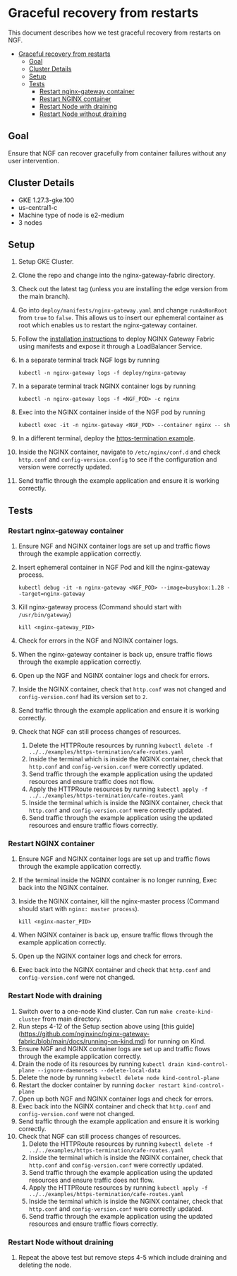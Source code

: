 # Graceful recovery from restarts

This document describes how we test graceful recovery from restarts on NGF.

<!-- TOC -->
- [Graceful recovery from restarts](#graceful-recovery-from-restarts)
  - [Goal](#goal)
  - [Cluster Details](#cluster-details)
  - [Setup](#setup)
  - [Tests](#tests)
    - [Restart nginx-gateway container](#restart-nginx-gateway-container)
    - [Restart NGINX container](#restart-nginx-container)
    - [Restart Node with draining](#restart-node-with-draining)
    - [Restart Node without draining](#restart-node-without-draining)
<!-- TOC -->

## Goal
Ensure that NGF can recover gracefully from container failures without any user intervention.

## Cluster Details

- GKE 1.27.3-gke.100
- us-central1-c
- Machine type of node is e2-medium
- 3 nodes

## Setup

1. Setup GKE Cluster.
2. Clone the repo and change into the nginx-gateway-fabric directory.
3. Check out the latest tag (unless you are installing the edge version from the main branch).
4. Go into `deploy/manifests/nginx-gateway.yaml` and change `runAsNonRoot` from `true` to `false`.
This allows us to insert our ephemeral container as root which enables us to restart the nginx-gateway container.
5. Follow the [installation instructions](https://github.com/nginxinc/nginx-gateway-fabric/blob/main/docs/installation.md)
to deploy NGINX Gateway Fabric using manifests and expose it through a LoadBalancer Service.
6. In a separate terminal track NGF logs by running

    ```console
    kubectl -n nginx-gateway logs -f deploy/nginx-gateway
    ```

7. In a separate terminal track NGINX container logs by running

    ```console
    kubectl -n nginx-gateway logs -f <NGF_POD> -c nginx
    ```

8. Exec into the NGINX container inside of the NGF pod by running

    ```console
    kubectl exec -it -n nginx-gateway <NGF_POD> --container nginx -- sh
    ```

9. In a different terminal, deploy the
[https-termination example](https://github.com/nginxinc/nginx-gateway-fabric/tree/main/examples/https-termination).
10. Inside the NGINX container, navigate to `/etc/nginx/conf.d` and check `http.conf` and `config-version.config` to see
if the configuration and version were correctly updated.
11. Send traffic through the example application and ensure it is working correctly.

## Tests

### Restart nginx-gateway container

1. Ensure NGF and NGINX container logs are set up and traffic flows through the example application correctly.
2. Insert ephemeral container in NGF Pod and kill the nginx-gateway process.

    ```console
    kubectl debug -it -n nginx-gateway <NGF_POD> --image=busybox:1.28 --target=nginx-gateway
    ```

3. Kill nginx-gateway process (Command should start with `/usr/bin/gateway`)

    ```console
    kill <nginx-gateway_PID>
    ```

4. Check for errors in the NGF and NGINX container logs.
5. When the nginx-gateway container is back up, ensure traffic flows through the example application correctly.
6. Open up the NGF and NGINX container logs and check for errors.
7. Inside the NGINX container, check that `http.conf` was not changed and `config-version.conf` had its version set to `2`.
8. Send traffic through the example application and ensure it is working correctly.
9. Check that NGF can still process changes of resources.
   1. Delete the HTTPRoute resources by running `kubectl delete -f ../../examples/https-termination/cafe-routes.yaml`
   2. Inside the terminal which is inside the NGINX container, check that `http.conf` and
   `config-version.conf` were correctly updated.
   3. Send traffic through the example application using the updated resources and ensure traffic does not flow.
   4. Apply the HTTPRoute resources by running `kubectl apply -f ../../examples/https-termination/cafe-routes.yaml`
   5. Inside the terminal which is inside the NGINX container, check that `http.conf` and
   `config-version.conf` were correctly updated.
   6. Send traffic through the example application using the updated resources and ensure traffic flows correctly.

### Restart NGINX container

1. Ensure NGF and NGINX container logs are set up and traffic flows through the example application correctly.
2. If the terminal inside the NGINX container is no longer running, Exec back into the NGINX container.
3. Inside the NGINX container, kill the nginx-master process (Command should start with `nginx: master process`).

    ```console
    kill <nginx-master_PID>
    ```

4. When NGINX container is back up, ensure traffic flows through the example application correctly.
5. Open up the NGINX container logs and check for errors.
6. Exec back into the NGINX container and check that `http.conf` and `config-version.conf` were not changed.

### Restart Node with draining

1. Switch over to a one-node Kind cluster. Can run `make create-kind-cluster` from main directory.
2. Run steps 4-12 of the Setup section above using [this guide]
(https://github.com/nginxinc/nginx-gateway-fabric/blob/main/docs/running-on-kind.md) for running on Kind.
3. Ensure NGF and NGINX container logs are set up and traffic flows through the example application correctly.
4. Drain the node of its resources by running `kubectl drain kind-control-plane --ignore-daemonsets --delete-local-data`
5. Delete the node by running `kubectl delete node kind-control-plane`
6. Restart the docker container by running `docker restart kind-control-plane`
7. Open up both NGF and NGINX container logs and check for errors.
8. Exec back into the NGINX container and check that `http.conf` and `config-version.conf` were not changed.
9. Send traffic through the example application and ensure it is working correctly.
10. Check that NGF can still process changes of resources.
    1. Delete the HTTPRoute resources by running `kubectl delete -f ../../examples/https-termination/cafe-routes.yaml`
    2. Inside the terminal which is inside the NGINX container, check that `http.conf` and
    `config-version.conf` were correctly updated.
    3. Send traffic through the example application using the updated resources and ensure traffic does not flow.
    4. Apply the HTTPRoute resources by running `kubectl apply -f ../../examples/https-termination/cafe-routes.yaml`
    5. Inside the terminal which is inside the NGINX container, check that `http.conf` and
    `config-version.conf` were correctly updated.
    6. Send traffic through the example application using the updated resources and ensure traffic flows correctly.

### Restart Node without draining

1. Repeat the above test but remove steps 4-5 which include draining and deleting the node.
